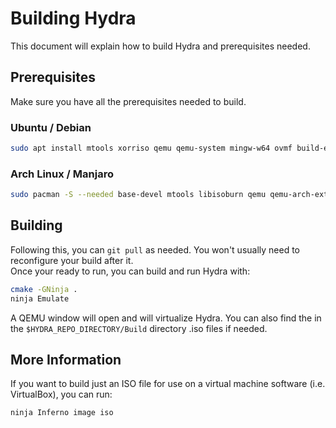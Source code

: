# Building Hydra
This document will explain how to build Hydra and prerequisites needed.

## Prerequisites
Make sure you have all the prerequisites needed to build.
### Ubuntu / Debian
```bash
sudo apt install mtools xorriso qemu qemu-system mingw-w64 ovmf build-essential nasm bison flex libgmp3-dev libmpc-dev libmpfr-dev texinfo cmake ninja-build
```
### Arch Linux / Manjaro
```bash
sudo pacman -S --needed base-devel mtools libisoburn qemu qemu-arch-extra mingw-w64-gcc mingw-w64-binutils edk2-ovmf nasm gmp libmpc mpfr cmake ninja
```
## Building
Following this, you can `git pull` as needed. You won't usually need to reconfigure your build after it.
<br>
Once your ready to run, you can build and run Hydra with:
```bash
cmake -GNinja .
ninja Emulate
```
A QEMU window will open and will virtualize Hydra. You can also find the in the `$HYDRA_REPO_DIRECTORY/Build` directory .iso files if needed.
## More Information
If you want to build just an ISO file for use on a virtual machine software (i.e. VirtualBox), you can run:
```bash
ninja Inferno image iso
```
